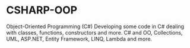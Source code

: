 # CSHARP-OOP
Object-Oriented Programming (C#)
Developing some code in C# dealing with classes, functions, constructors and more.
C# and OO, Collections, UML, ASP.NET, Entity Framework, LINQ, Lambda and more.


